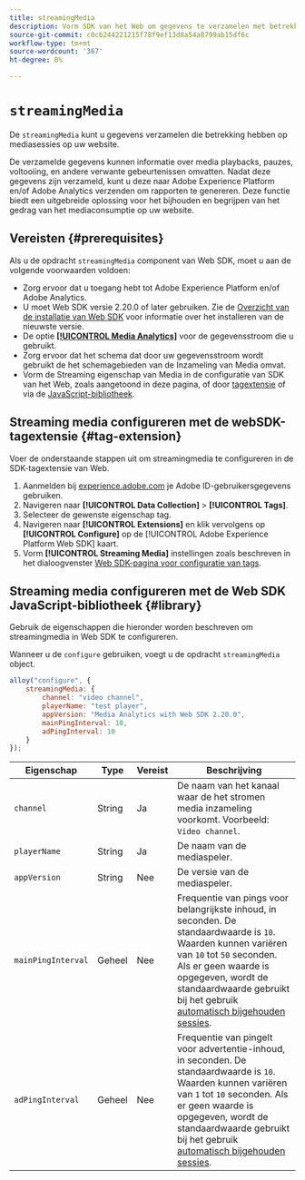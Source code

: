 ```yaml
---
title: streamingMedia
description: Vorm SDK van het Web om gegevens te verzamelen met betrekking tot media gebruik op uw Web-eigenschappen.
source-git-commit: c0cb244221215f78f9ef13d8a54a8799ab15df6c
workflow-type: tm+mt
source-wordcount: '367'
ht-degree: 0%

---
```



# `streamingMedia`

De `streamingMedia` kunt u gegevens verzamelen die betrekking hebben op mediasessies op uw website.

De verzamelde gegevens kunnen informatie over media playbacks, pauzes, voltooiing, en andere verwante gebeurtenissen omvatten. Nadat deze gegevens zijn verzameld, kunt u deze naar Adobe Experience Platform en/of Adobe Analytics verzenden om rapporten te genereren. Deze functie biedt een uitgebreide oplossing voor het bijhouden en begrijpen van het gedrag van het mediaconsumptie op uw website.

## Vereisten {#prerequisites}

Als u de opdracht `streamingMedia` component van Web SDK, moet u aan de volgende voorwaarden voldoen:

* Zorg ervoor dat u toegang hebt tot Adobe Experience Platform en/of Adobe Analytics.
* U moet Web SDK versie 2.20.0 of later gebruiken. Zie de [Overzicht van de installatie van Web SDK](../../install/overview.md) voor informatie over het installeren van de nieuwste versie.
* De optie **[[!UICONTROL Media Analytics]](../../../datastreams/configure.md#advanced-options)** voor de gegevensstroom die u gebruikt.
* Zorg ervoor dat het schema dat door uw gegevensstroom wordt gebruikt de het schemagebieden van de Inzameling van Media omvat.
* Vorm de Streaming eigenschap van Media in de configuratie van SDK van het Web, zoals aangetoond in deze pagina, of door [tagextensie](#tag-extension) of via de [JavaScript-bibliotheek](#library).

## Streaming media configureren met de webSDK-tagextensie {#tag-extension}

Voer de onderstaande stappen uit om streamingmedia te configureren in de SDK-tagextensie van Web.

1. Aanmelden bij [experience.adobe.com](https://experience.adobe.com) je Adobe ID-gebruikersgegevens gebruiken.
1. Navigeren naar **[!UICONTROL Data Collection]** > **[!UICONTROL Tags]**.
1. Selecteer de gewenste eigenschap tag.
1. Navigeren naar **[!UICONTROL Extensions]** en klik vervolgens op **[!UICONTROL Configure]** op de [!UICONTROL Adobe Experience Platform Web SDK] kaart.
1. Vorm **[!UICONTROL Streaming Media]** instellingen zoals beschreven in het dialoogvenster [Web SDK-pagina voor configuratie van tags](../../../tags/extensions/client/web-sdk/web-sdk-extension-configuration.md#media-collection).

## Streaming media configureren met de Web SDK JavaScript-bibliotheek {#library}

Gebruik de eigenschappen die hieronder worden beschreven om streamingmedia in Web SDK te configureren.

Wanneer u de `configure` gebruiken, voegt u de opdracht `streamingMedia` object.

```js
alloy("configure", {
    streamingMedia: {
        channel: "video channel",
        playerName: "test player",
        appVersion: "Media Analytics with Web SDK 2.20.0",
        mainPingInterval: 10,
        adPingInterval: 10
    }
});
```

| Eigenschap | Type | Vereist | Beschrijving |
|---------|----------|---------|---------|
| `channel` | String | Ja | De naam van het kanaal waar de het stromen media inzameling voorkomt. Voorbeeld: `Video channel`. |
| `playerName` | String | Ja | De naam van de mediaspeler. |
| `appVersion` | String | Nee | De versie van de mediaspeler. |
| `mainPingInterval` | Geheel | Nee | Frequentie van pings voor belangrijkste inhoud, in seconden. De standaardwaarde is `10`. Waarden kunnen variëren van `10` tot `50` seconden.  Als er geen waarde is opgegeven, wordt de standaardwaarde gebruikt bij het gebruik [automatisch bijgehouden sessies](../createmediasession.md#automatic). |
| `adPingInterval` | Geheel | Nee | Frequentie van pingelt voor advertentie-inhoud, in seconden. De standaardwaarde is `10`. Waarden kunnen variëren van `1` tot `10` seconden. Als er geen waarde is opgegeven, wordt de standaardwaarde gebruikt bij het gebruik [automatisch bijgehouden sessies](../createmediasession.md#automatic). |
